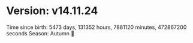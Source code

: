 # Version: v14.11.24
Time since birth: 5473 days, 131352 hours, 7881120 minutes, 472867200 seconds
Season: Autumn 🍁
